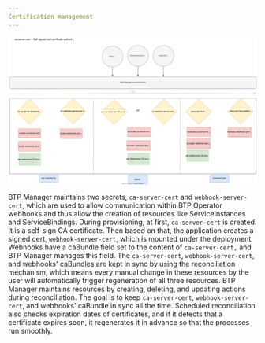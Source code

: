```yaml
---
Certification management
---
```


![Certification management diagram](./assets/certs.svg)

BTP Manager maintains two secrets, `ca-server-cert` and `webhook-server-cert`, which are used to allow communication within BTP Operator webhooks and thus allow the creation of resources like ServiceInstances and ServiceBindings.
During provisioning, at first, `ca-server-cert` is created. It is a self-sign CA certificate. Then based on that, the application creates a signed cert, `webhook-server-cert`, which is mounted under the deployment.
Webhooks have a caBundle field set to the content of `ca-server-cert,` and BTP Manager manages this field.
The `ca-server-cert`, `webhook-server-cert`, and webhooks' caBundles are kept in sync by using the reconciliation mechanism, which means every manual change in these resources by the user will automatically trigger regeneration of all three resources.
BTP Manager maintains resources by creating, deleting, and updating actions during reconciliation. The goal is to keep `ca-server-cert`, `webhook-server-cert`, and webhooks' caBundle in sync all the time.
Scheduled reconciliation also checks expiration dates of certificates, and if it detects that a certificate expires soon, it regenerates it in advance so that the processes run smoothly.